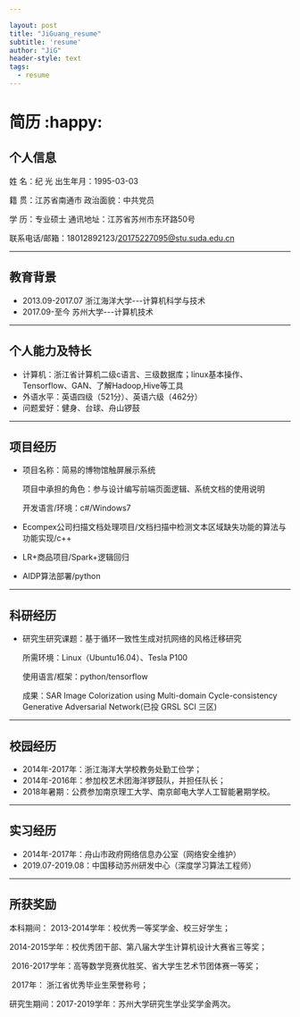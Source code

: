 ```yaml
---

layout: post
title: "JiGuang_resume"
subtitle: 'resume'
author: "JiG"
header-style: text
tags:
  - resume
---
```


# 简历 :happy:

##  **个人信息**

姓    名：纪 光                    出生年月：1995-03-03

籍    贯：江苏省南通市      政治面貌：中共党员

学    历：专业硕士              通讯地址：江苏省苏州市东环路50号

联系电话/邮箱：18012892123/20175227095@stu.suda.edu.cn

---

## **教育背景**

* 2013.09-2017.07         浙江海洋大学---计算机科学与技术
* 2017.09-至今                       苏州大学---计算机技术

---

## **个人能力及特长**

* 计算机：浙江省计算机二级c语言、三级数据库；linux基本操作、Tensorflow、GAN、了解Hadoop,Hive等工具
* 外语水平：英语四级（521分）、英语六级（462分）
* 问题爱好：健身、台球、舟山锣鼓

---

## **项目经历**

* 项目名称：简易的博物馆触屏展示系统

  项目中承担的角色：参与设计编写前端页面逻辑、系统文档的使用说明

  开发语言/环境：c#/Windows7

* Ecompex公司扫描文档处理项目/文档扫描中检测文本区域缺失功能的算法与功能实现/c++

* LR+商品项目/Spark+逻辑回归

* AIDP算法部署/python

---

## **科研经历**

* 研究生研究课题：基于循环一致性生成对抗网络的风格迁移研究

  所需环境：Linux（Ubuntu16.04）、Tesla P100

  使用语言/框架：python/tensorflow

  成果：SAR Image Colorization using Multi-domain Cycle-consistency Generative Adversarial Network(已投 GRSL SCI 三区)

---

## **校园经历**

* 2014年-2017年：浙江海洋大学校教务处勤工俭学；
* 2014年-2016年：参加校艺术团海洋锣鼓队，并担任队长；
* 2018年暑期：公费参加南京理工大学、南京邮电大学人工智能暑期学校。

---

## **实习经历**

* 2014年-2017年：舟山市政府网络信息办公室（网络安全维护）
* 2019.07-2019.08：中国移动苏州研发中心（深度学习算法工程师）

---

## **所获奖励**

本科期间： 2013-2014学年：校优秀一等奖学金、校三好学生；

​                    2014-2015学年：校优秀团干部、第八届大学生计算机设计大赛省三等奖；

​                    2016-2017学年：高等数学竞赛优胜奖、省大学生艺术节团体赛一等奖；

​                    2017年：              浙江省优秀毕业生荣誉称号；

研究生期间：2017-2019学年：苏州大学研究生学业奖学金两次。



